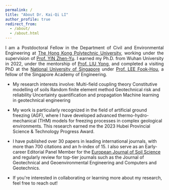 ```yaml
---
permalink: /
title: "About Dr. Kai-Qi LI"
author_profile: true
redirect_from: 
  - /about/
  - /about.html
---
```



<p style="text-align: justify;">
  I am a Postdoctoral Fellow in the Department of Civil and Environmental Engineering at 
  <a href="https://www.polyu.edu.hk/cee" target="_blank">The Hong Kong Polytechnic University</a>, 
  working under the supervision of <a href="https://www.polyu.edu.hk/cee/people/academic-staff/prof-zhen-yu-yin" target="_blank">Prof. YIN Zhen-Yu</a>. 
  I earned my Ph.D. from Wuhan University in 2022, under the mentorship of <a href="https://scholar.google.com/citations?user=O6MLOGQAAAAJ&hl=zh-CN" target="_blank">Prof. LIU Yong</a>, 
  and completed a visiting PhD at the 
  <a href="https://nus.edu.sg" target="_blank">National University of Singapore</a> under <a href="https://cde.nus.edu.sg/cee/staff/lee-fook-hou-3/" target="_blank">Prof. LEE Fook-Hou</a>, 
  a fellow of the Singapore Academy of Engineering.
  
* My research interests involve:
	Multi-field coupling theory
	Constitutive modelling of soils
	Random finite element method
	Geotechnical risk and reliability
	Uncertainty quantification and propagation
	Machine learning in geotechnical engineering

* My work is particularly recognized in the field of artificial ground freezing (AGF), where I have developed advanced thermo-hydro-mechanical (THM) models for freezing processes in complex geological environments. This research earned me the 2023 Hubei Provincial Science & Technology Progress Award.

* I have published over 30 papers in leading international journals, with more than 700 citations and an h-index of 15. I also serve as an Early-career Editorial Panel Member for the <a href="https://bsssjournals.onlinelibrary.wiley.com/hub/journal/13652389/editorialboard.html" target="_blank">European Journal of Soil Science</a> and regularly review for top-tier journals such as the Journal of Geotechnical and Geoenvironmental Engineering and Computers and Geotechnics.

* If you're interested in collaborating or learning more about my research, feel free to reach out!

</p>

